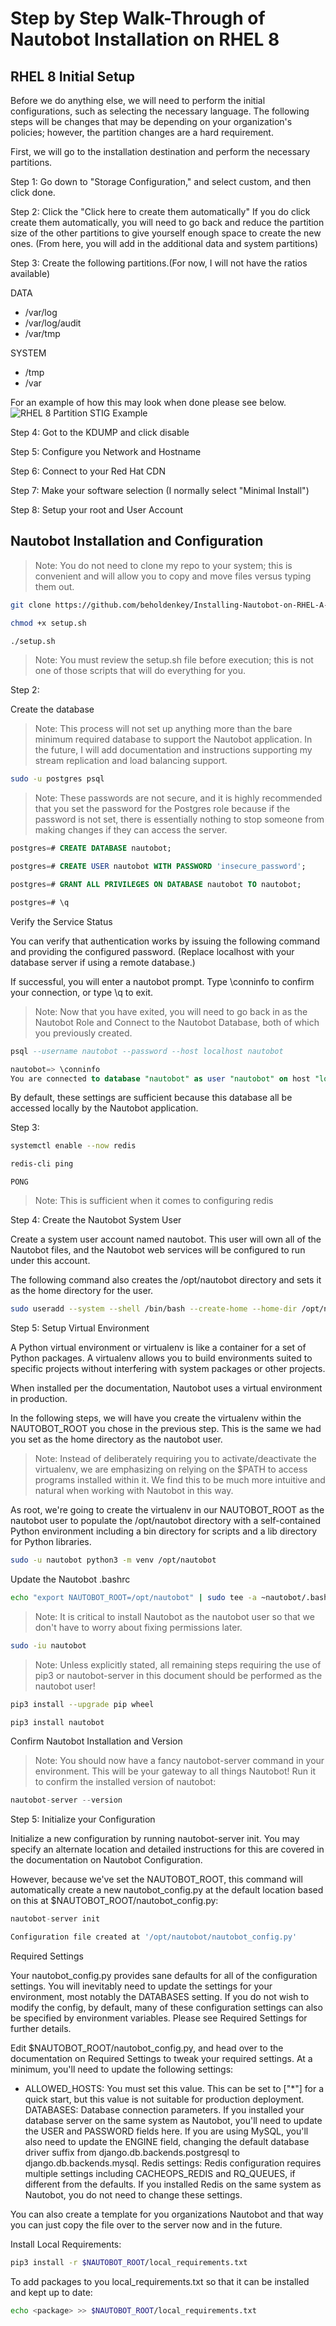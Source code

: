 # Step by Step Walk-Through of Nautobot Installation on RHEL 8

## RHEL 8 Initial Setup

Before we do anything else, we will need to perform the initial configurations, such as selecting the necessary language. The following steps will be changes that may be depending on your organization's policies; however, the partition changes are a hard requirement.

First, we will go to the installation destination and perform the necessary partitions.

Step 1: Go down to "Storage Configuration," and select custom, and then click done.

Step 2: Click the "Click here to create them automatically" If you do click create them automatically, you will need to go back and reduce the partition size of the other partitions to give yourself enough space to create the new ones. (From here, you will add in the additional data and system partitions)

Step 3: Create the following partitions.(For now, I will not have the ratios available)

DATA

- /var/log
- /var/log/audit
- /var/tmp

SYSTEM

- /tmp
- /var

For an example of how this may look when done please see below.
![RHEL 8 Partition STIG Example](https://github.com/beholdenkey/Installing-Nautobot-on-RHEL-A-Complete-Walk-Through/blob/main/Resources/Images/RHEL%208%20Partition%20STIG.PNG)

Step 4: Got to the KDUMP and click disable

Step 5: Configure you Network and Hostname

Step 6: Connect to your Red Hat CDN

Step 7: Make your software selection (I normally select "Minimal Install")

Step 8: Setup your root and User Account

## Nautobot Installation and Configuration

>Note: You do not need to clone my repo to your system; this is convenient and will allow you to copy and move files versus typing them out.

```bash
git clone https://github.com/beholdenkey/Installing-Nautobot-on-RHEL-A-Complete-Walk-Through.git
```

```bash
chmod +x setup.sh
```

```bash
./setup.sh
```

>Note: You must review the setup.sh file before execution; this is not one of those scripts that will do everything for you.

Step 2:

Create the database
>Note: This process will not set up anything more than the bare minimum required database to support the Nautobot application. In the future, I will add documentation and instructions supporting my stream replication and load balancing support.

```bash
sudo -u postgres psql
```

>Note: These passwords are not secure, and it is highly recommended that you set the password for the Postgres role because if the password is not set, there is essentially nothing to stop someone from making changes if they can access the server.

```SQL
postgres=# CREATE DATABASE nautobot;
```

```SQL
postgres=# CREATE USER nautobot WITH PASSWORD 'insecure_password';
```

```SQL
postgres=# GRANT ALL PRIVILEGES ON DATABASE nautobot TO nautobot;
```

```SQL
postgres=# \q
```

Verify the Service Status

You can verify that authentication works by issuing the following command and providing the configured password. (Replace localhost with your database server if using a remote database.)

If successful, you will enter a nautobot prompt. Type \conninfo to confirm your connection, or type \q to exit.

>Note: Now that you have exited, you will need to go back in as the Nautobot Role and Connect to the Nautobot Database, both of which you previously created.

```SQL
psql --username nautobot --password --host localhost nautobot
```

```SQL
nautobot=> \conninfo
You are connected to database "nautobot" as user "nautobot" on host "localhost" (address "127.0.0.1") at port "5432".
```

By default, these settings are sufficient because this database all be accessed locally by the Nautobot application.

Step 3:

```bash
systemctl enable --now redis
```

```bash
redis-cli ping
```

```redis
PONG
```

>Note: This is sufficient when it comes to configuring redis

Step 4: Create the Nautobot System User

Create a system user account named nautobot. This user will own all of the Nautobot files, and the Nautobot web services will be configured to run under this account.

The following command also creates the /opt/nautobot directory and sets it as the home directory for the user.

```bash
sudo useradd --system --shell /bin/bash --create-home --home-dir /opt/nautobot nautobot
```

Step 5: Setup Virtual Environment

A Python virtual environment or virtualenv is like a container for a set of Python packages. A virtualenv allows you to build environments suited to specific projects without interfering with system packages or other projects.

When installed per the documentation, Nautobot uses a virtual environment in production.

In the following steps, we will have you create the virtualenv within the NAUTOBOT_ROOT you chose in the previous step. This is the same we had you set as the home directory as the nautobot user.

>Note: Instead of deliberately requiring you to activate/deactivate the virtualenv, we are emphasizing on relying on the $PATH to access programs installed within it. We find this to be much more intuitive and natural when working with Nautobot in this way.

As root, we're going to create the virtualenv in our NAUTOBOT_ROOT as the nautobot user to populate the /opt/nautobot directory with a self-contained Python environment including a bin directory for scripts and a lib directory for Python libraries.

```bash
sudo -u nautobot python3 -m venv /opt/nautobot
```

Update the Nautobot .bashrc

```bash
echo "export NAUTOBOT_ROOT=/opt/nautobot" | sudo tee -a ~nautobot/.bashrc
```

>Note: It is critical to install Nautobot as the nautobot user so that we don't have to worry about fixing permissions later.

```bash
sudo -iu nautobot
```

>Note: Unless explicitly stated, all remaining steps requiring the use of pip3 or nautobot-server in this document should be performed as the nautobot user!

```bash
pip3 install --upgrade pip wheel
```

```bash
pip3 install nautobot
```

Confirm Nautobot Installation and Version
>Note: You should now have a fancy nautobot-server command in your environment. This will be your gateway to all things Nautobot! Run it to confirm the installed version of nautobot:

```python
nautobot-server --version
```

Step 5: Initialize your Configuration

Initialize a new configuration by running nautobot-server init. You may specify an alternate location and detailed instructions for this are covered in the documentation on Nautobot Configuration.

However, because we've set the NAUTOBOT_ROOT, this command will automatically create a new nautobot_config.py at the default location based on this at $NAUTOBOT_ROOT/nautobot_config.py:

```python
nautobot-server init
```

```bash
Configuration file created at '/opt/nautobot/nautobot_config.py'
```

Required Settings

Your nautobot_config.py provides sane defaults for all of the configuration settings. You will inevitably need to update the settings for your environment, most notably the DATABASES setting. If you do not wish to modify the config, by default, many of these configuration settings can also be specified by environment variables. Please see Required Settings for further details.

Edit $NAUTOBOT_ROOT/nautobot_config.py, and head over to the documentation on Required Settings to tweak your required settings. At a minimum, you'll need to update the following settings:

- ALLOWED_HOSTS: You must set this value. This can be set to ["*"] for a quick start, but this value is not suitable for production deployment.
    DATABASES: Database connection parameters. If you installed your database server on the same system as Nautobot, you'll need to update the USER and PASSWORD fields here. If you are using MySQL, you'll also need to update the ENGINE field, changing the default database driver suffix from django.db.backends.postgresql to django.db.backends.mysql.
    Redis settings: Redis configuration requires multiple settings including CACHEOPS_REDIS and RQ_QUEUES, if different from the defaults. If you installed Redis on the same system as Nautobot, you do not need to change these settings.

You can also create a template for you organizations Nautobot and that way you can just copy the file over to the server now and in the future.

Install Local Requirements:

```bash
pip3 install -r $NAUTOBOT_ROOT/local_requirements.txt
```

To add packages to you local_requirements.txt so that it can be installed and kept up to date:

```bash
echo <package> >> $NAUTOBOT_ROOT/local_requirements.txt
```
